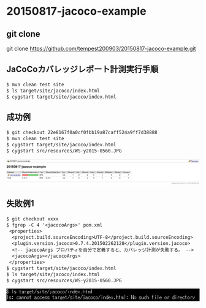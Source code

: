 # 20150817-jacoco-example

## git clone ##

git clone https://github.com/tempest200903/20150817-jacoco-example.git

## JaCoCoカバレッジレポート計測実行手順 ##

```
$ mvn clean test site
$ ls target/site/jacoco/index.html
$ cygstart target/site/jacoco/index.html
```

## 成功例 ##

```
$ git checkout 22e8167f0a0cf0fbb19a87caff524a9ff7d38888
$ mvn clean test site
$ cygstart target/site/jacoco/index.html
$ cygstart src/resources/WS-y2015-0560.JPG
```

![スクリーンショット](https://raw.githubusercontent.com/tempest200903/20150817-jacoco-example/master/src/resources/WS-y2015-0560.JPG "スクリーンショット")

## 失敗例1 ##

```
$ git checkout xxxx
$ fgrep -C 4 '<jacocoArgs>' pom.xml
 <properties>
  <project.build.sourceEncoding>UTF-8</project.build.sourceEncoding>
  <plugin.version.jacoco>0.7.4.201502262128</plugin.version.jacoco>
  <!-- jacocoArgs プロパティを自分で定義すると、カバレッジ計測が失敗する。 -->
  <jacocoArgs></jacocoArgs>
 </properties>
$ cygstart target/site/jacoco/index.html
$ ls target/site/jacoco/index.html
$ cygstart src/resources/WS-y2015-0560.JPG
```

![スクリーンショット](https://raw.githubusercontent.com/tempest200903/20150817-jacoco-example/master/src/resources/WS-y2015-0561.JPG "スクリーンショット")

